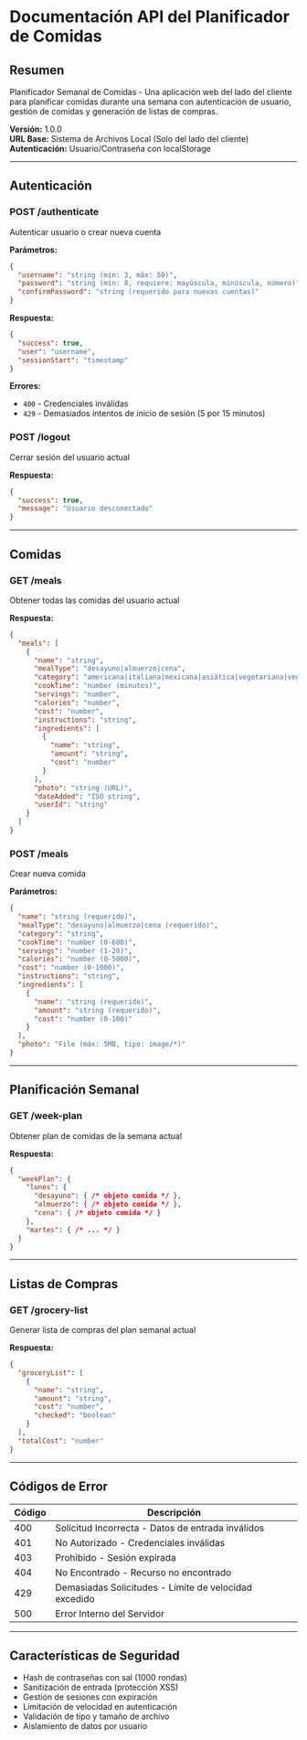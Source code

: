 # Documentación API del Planificador de Comidas

## Resumen
Planificador Semanal de Comidas - Una aplicación web del lado del cliente para planificar comidas durante una semana con autenticación de usuario, gestión de comidas y generación de listas de compras.

**Versión:** 1.0.0  
**URL Base:** Sistema de Archivos Local (Solo del lado del cliente)  
**Autenticación:** Usuario/Contraseña con localStorage

---

## Autenticación

### POST /authenticate
Autenticar usuario o crear nueva cuenta

**Parámetros:**
```json
{
  "username": "string (mín: 3, máx: 50)",
  "password": "string (mín: 8, requiere: mayúscula, minúscula, número)",
  "confirmPassword": "string (requerido para nuevas cuentas)"
}
```

**Respuesta:**
```json
{
  "success": true,
  "user": "username",
  "sessionStart": "timestamp"
}
```

**Errores:**
- `400` - Credenciales inválidas
- `429` - Demasiados intentos de inicio de sesión (5 por 15 minutos)

### POST /logout
Cerrar sesión del usuario actual

**Respuesta:**
```json
{
  "success": true,
  "message": "Usuario desconectado"
}
```

---

## Comidas

### GET /meals
Obtener todas las comidas del usuario actual

**Respuesta:**
```json
{
  "meals": [
    {
      "name": "string",
      "mealType": "desayuno|almuerzo|cena",
      "category": "americana|italiana|mexicana|asiática|vegetariana|vegana|mediterránea",
      "cookTime": "number (minutos)",
      "servings": "number",
      "calories": "number",
      "cost": "number",
      "instructions": "string",
      "ingredients": [
        {
          "name": "string",
          "amount": "string",
          "cost": "number"
        }
      ],
      "photo": "string (URL)",
      "dateAdded": "ISO string",
      "userId": "string"
    }
  ]
}
```

### POST /meals
Crear nueva comida

**Parámetros:**
```json
{
  "name": "string (requerido)",
  "mealType": "desayuno|almuerzo|cena (requerido)",
  "category": "string",
  "cookTime": "number (0-600)",
  "servings": "number (1-20)",
  "calories": "number (0-5000)",
  "cost": "number (0-1000)",
  "instructions": "string",
  "ingredients": [
    {
      "name": "string (requerido)",
      "amount": "string (requerido)",
      "cost": "number (0-100)"
    }
  ],
  "photo": "File (máx: 5MB, tipo: image/*)"
}
```

---

## Planificación Semanal

### GET /week-plan
Obtener plan de comidas de la semana actual

**Respuesta:**
```json
{
  "weekPlan": {
    "lunes": {
      "desayuno": { /* objeto comida */ },
      "almuerzo": { /* objeto comida */ },
      "cena": { /* objeto comida */ }
    },
    "martes": { /* ... */ }
  }
}
```

---

## Listas de Compras

### GET /grocery-list
Generar lista de compras del plan semanal actual

**Respuesta:**
```json
{
  "groceryList": [
    {
      "name": "string",
      "amount": "string",
      "cost": "number",
      "checked": "boolean"
    }
  ],
  "totalCost": "number"
}
```

---

## Códigos de Error

| Código | Descripción |
|--------|-------------|
| 400 | Solicitud Incorrecta - Datos de entrada inválidos |
| 401 | No Autorizado - Credenciales inválidas |
| 403 | Prohibido - Sesión expirada |
| 404 | No Encontrado - Recurso no encontrado |
| 429 | Demasiadas Solicitudes - Límite de velocidad excedido |
| 500 | Error Interno del Servidor |

---

## Características de Seguridad

- Hash de contraseñas con sal (1000 rondas)
- Sanitización de entrada (protección XSS)
- Gestión de sesiones con expiración
- Limitación de velocidad en autenticación
- Validación de tipo y tamaño de archivo
- Aislamiento de datos por usuario